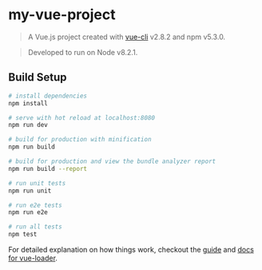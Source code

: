 # my-vue-project

> A Vue.js project created with [vue-cli](https://github.com/vuejs/vue-cli) v2.8.2 and npm v5.3.0.

> Developed to run on Node v8.2.1.

## Build Setup

``` bash
# install dependencies
npm install

# serve with hot reload at localhost:8080
npm run dev

# build for production with minification
npm run build

# build for production and view the bundle analyzer report
npm run build --report

# run unit tests
npm run unit

# run e2e tests
npm run e2e

# run all tests
npm test
```

For detailed explanation on how things work, checkout the [guide](http://vuejs-templates.github.io/webpack/) and [docs for vue-loader](http://vuejs.github.io/vue-loader).
